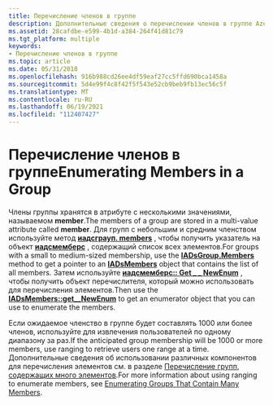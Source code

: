 ```yaml
---
title: Перечисление членов в группе
description: Дополнительные сведения о перечислении членов в группе Azure Active Directory. Члены группы хранятся в атрибуте с несколькими значениями, называемом Member.
ms.assetid: 28cafdbe-e599-4b1d-a384-264f41d81c79
ms.tgt_platform: multiple
keywords:
- Перечисление членов в группе
ms.topic: article
ms.date: 05/31/2018
ms.openlocfilehash: 916b988cd26ee4df59eaf27cc5ffd690bca1458a
ms.sourcegitcommit: 5d4e99f4c8f42f5f543e52cb9beb9fb13ec56c5f
ms.translationtype: MT
ms.contentlocale: ru-RU
ms.lasthandoff: 06/19/2021
ms.locfileid: "112407427"
---
```

# <a name="enumerating-members-in-a-group"></a><span data-ttu-id="e6865-105">Перечисление членов в группе</span><span class="sxs-lookup"><span data-stu-id="e6865-105">Enumerating Members in a Group</span></span>

<span data-ttu-id="e6865-106">Члены группы хранятся в атрибуте с несколькими значениями, называемом **member**.</span><span class="sxs-lookup"><span data-stu-id="e6865-106">The members of a group are stored in a multi-value attribute called **member**.</span></span> <span data-ttu-id="e6865-107">Для групп с небольшим и средним членством используйте метод [**иадсграуп. members**](/windows/desktop/api/iads/nf-iads-iadsgroup-members) , чтобы получить указатель на объект [**иадсмемберс**](/windows/desktop/api/iads/nn-iads-iadsmembers) , содержащий список всех элементов.</span><span class="sxs-lookup"><span data-stu-id="e6865-107">For groups with a small to medium-sized membership, use the [**IADsGroup.Members**](/windows/desktop/api/iads/nf-iads-iadsgroup-members) method to get a pointer to an [**IADsMembers**](/windows/desktop/api/iads/nn-iads-iadsmembers) object that contains the list of all members.</span></span> <span data-ttu-id="e6865-108">Затем используйте [**иадсмемберс:: Get \_ \_ NewEnum**](/windows/desktop/api/iads/nf-iads-iadsmembers-get__newenum) , чтобы получить объект перечислителя, который можно использовать для перечисления элементов.</span><span class="sxs-lookup"><span data-stu-id="e6865-108">Then use the [**IADsMembers::get\_\_NewEnum**](/windows/desktop/api/iads/nf-iads-iadsmembers-get__newenum) to get an enumerator object that you can use to enumerate the members.</span></span>

<span data-ttu-id="e6865-109">Если ожидаемое членство в группе будет составлять 1000 или более членов, используйте для извлечения пользователей по одному диапазону за раз.</span><span class="sxs-lookup"><span data-stu-id="e6865-109">If the anticipated group membership will be 1000 or more members, use ranging to retrieve users one range at a time.</span></span> <span data-ttu-id="e6865-110">Дополнительные сведения об использовании различных компонентов для перечисления элементов см. в разделе [Перечисление групп, содержащих много элементов](enumerating-groups-that-contain-many-members.md).</span><span class="sxs-lookup"><span data-stu-id="e6865-110">For more information about using ranging to enumerate members, see [Enumerating Groups That Contain Many Members](enumerating-groups-that-contain-many-members.md).</span></span>

 

 